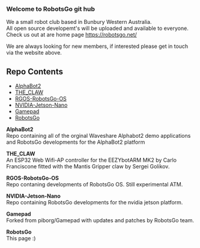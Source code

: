 ### Welcome to RobotsGo git hub
We a small robot club based in Bunbury Western Australia.      
All open source developemt's will be uploaded and available to everyone.    
Check us out at are home page https://robotsgo.net/    

We are always looking for new members, if interested please get in touch via the website above.

## Repo Contents   
* [AlphaBot2](#AlphaBot2)
* [THE_CLAW](#THE_CLAW)
* [RGOS-RobotsGo-OS](#RGOS-RobotsGo-OS) 
* [NVIDIA-Jetson-Nano](#NVIDIA-Jetson-Nano) 
* [Gamepad](#Gamepad) 
* [RobotsGo](#RobotsGo) 

<a name="AlphaBot2"></a>
**AlphaBot2**   
Repo containing all of the orginal Waveshare Alphabot2 demo applications and RobotsGo developments for the AlphaBot2 platform

<a name="THE_CLAW"><a/>
**THE_CLAW**   
An ESP32 Web Wifi-AP controller for the EEZYbotARM MK2 by Carlo Franciscone fitted with the Mantis Gripper claw by Sergei Golikov.

<a name="RGOS-RobotsGo-OS"></a>
**RGOS-RobotsGo-OS**   
Repo contaning developments of RobotsGo OS. Still experimental ATM.

<a name="NVIDIA-Jetson-Nano"></a>
**NVIDIA-Jetson-Nano**    
Repo containing RobotsGo developments for the nvidia jetson platform.

<a name="Gamepad"></a>
**Gamepad**    
Forked from piborg/Gamepad with updates and patches by RobotsGo team.

<a name="RobotsGo"></a>
**RobotsGo**    
This page :)
